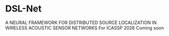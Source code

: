 # DSL-Net
A NEURAL FRAMEWORK FOR DISTRIBUTED SOURCE LOCALIZATION IN WIRELESS ACOUSTIC SENSOR NETWORKS For ICASSP 2026 Coming soon
